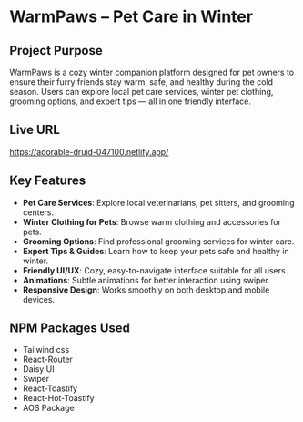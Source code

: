 # WarmPaws – Pet Care in Winter

## Project Purpose
WarmPaws is a cozy winter companion platform designed for pet owners to ensure their furry friends stay warm, safe, and healthy during the cold season. Users can explore local pet care services, winter pet clothing, grooming options, and expert tips — all in one friendly interface.

## Live URL
https://adorable-druid-047100.netlify.app/


## Key Features
- **Pet Care Services**: Explore local veterinarians, pet sitters, and grooming centers.  
- **Winter Clothing for Pets**: Browse warm clothing and accessories for pets.  
- **Grooming Options**: Find professional grooming services for winter care.  
- **Expert Tips & Guides**: Learn how to keep your pets safe and healthy in winter.  
- **Friendly UI/UX**: Cozy, easy-to-navigate interface suitable for all users.  
- **Animations**: Subtle animations for better interaction using swiper.  
- **Responsive Design**: Works smoothly on both desktop and mobile devices.  

## NPM Packages Used
- Tailwind css
- React-Router
- Daisy UI
- Swiper
- React-Toastify
- React-Hot-Toastify
- AOS Package
